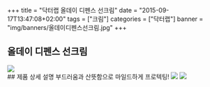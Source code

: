 +++
title = "닥터랩 올데이 디펜스 선크림"
date = "2015-09-17T13:47:08+02:00"
tags = ["크림"]
categories = ["닥터랩"]
banner = "img/banners/올데이디펜스선크림.jpg"
+++

## 올데이 디펜스 선크림
<img src="/img/banners/올데이디펜스선크림.jpg" style="max-width: 100%; height: auto;">
<br>
## 제품 상세 설명
부드러움과 산뜻함으로 마일드하게 프로텍팅!
<img src="/img/banners/사용방법.jpg" style="max-width: 100%; height: auto;">
<img src="/img/banners/적용피부.jpg" style="max-width: 100%; height: auto;">
